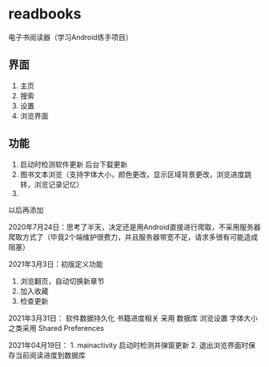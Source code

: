 # readbooks
电子书阅读器（学习Android练手项目）

## 界面



1. 主页
2. 搜索
3. 设置
4. 浏览界面

## 功能

1. 启动时检测软件更新 后台下载更新
2. 图书文本浏览（支持字体大小，颜色更改，显示区域背景更改，浏览进度跳转，浏览记录记忆）
3.


以后再添加

2020年7月24日：思考了半天，决定还是用Android直接进行爬取，不采用服务器爬取方式了（毕竟2个端维护很费力，并且服务器带宽不足，请求多很有可能造成阻塞）

2021年3月3日：初版定义功能
1. 浏览翻页，自动切换新章节
2. 加入收藏
3. 检查更新

2021年3月31日：
软件数据持久化
    书籍进度相关 采用 数据库
    浏览设置 字体大小之类采用 Shared Preferences


2021年04月19日：
    1. mainactivity 启动时检测并弹窗更新
    2. 退出浏览界面时保存当前阅读进度到数据库
